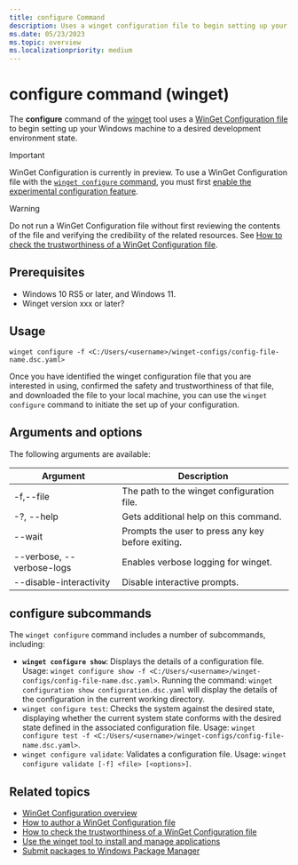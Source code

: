 ```yaml
---
title: configure Command
description: Uses a winget configuration file to begin setting up your Windows machine to a desired development environment state.
ms.date: 05/23/2023
ms.topic: overview
ms.localizationpriority: medium
---
```


# configure command (winget)

The **configure** command of the [winget](./index.md) tool uses a [WinGet Configuration file](../configuration/index.md) to begin setting up your Windows machine to a desired development environment state.

> [!IMPORTANT]
> WinGet Configuration is currently in preview. To use a WinGet Configuration file with the [`winget configure` command](../winget/configure.md), you must first [enable the experimental configuration feature](../configuration/index.md#enable-the-winget-configuration-experimental-configuration-preview-feature).

> [!WARNING]
> Do not run a WinGet Configuration file without first reviewing the contents of the file and verifying the credibility of the related resources. See [How to check the trustworthiness of a WinGet Configuration file](../configuration/check.md).

## Prerequisites

- Windows 10 RS5 or later, and Windows 11.
- Winget version xxx or later?

## Usage

`winget configure -f <C:/Users/<username>/winget-configs/config-file-name.dsc.yaml>`

Once you have identified the winget configuration file that you are interested in using, confirmed the safety and trustworthiness of that file, and downloaded the file to your local machine, you can use the `winget configure` command to  initiate the set up of your configuration.

## Arguments and options

The following arguments are available:

| Argument  | Description |
|--------------|-------------|
|-f,--file |  The path to the winget configuration file. |
|-?, --help |  Gets additional help on this command. |
|--wait | Prompts the user to press any key before exiting. |
|--verbose, --verbose-logs | Enables verbose logging for winget. |
|--disable-interactivity | Disable interactive prompts. |

## configure subcommands

The `winget configure` command includes a number of subcommands, including:

- **`winget configure show`**: Displays the details of a configuration file. Usage: `winget configure show -f <C:/Users/<username>/winget-configs/config-file-name.dsc.yaml>`. Running the command: `winget configuration show configuration.dsc.yaml` will display the details of the configuration in the current working directory.
- `winget configure test`: Checks the system against the desired state, displaying whether the current system state conforms with the desired state defined in the associated configuration file. Usage: `winget configure test -f <C:/Users/<username>/winget-configs/config-file-name.dsc.yaml>`.
- `winget configure validate`: Validates a configuration file. Usage: `winget configure validate [-f] <file> [<options>]`.

## Related topics

- [WinGet Configuration overview](../configuration/index.md)
- [How to author a WinGet Configuration file](../configuration/create.md)
- [How to check the trustworthiness of a WinGet Configuration file](../configuration/check.md)
- [Use the winget tool to install and manage applications](index.md)
- [Submit packages to Windows Package Manager](../package/index.md)